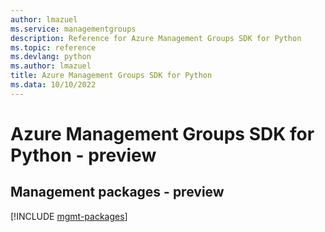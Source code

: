```yaml
---
author: lmazuel
ms.service: managementgroups
description: Reference for Azure Management Groups SDK for Python
ms.topic: reference
ms.devlang: python
ms.author: lmazuel
title: Azure Management Groups SDK for Python
ms.data: 10/10/2022
---
```

# Azure Management Groups SDK for Python - preview

## Management packages - preview
[!INCLUDE [mgmt-packages](management-groups-mgmt-index.md)]
